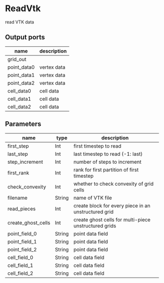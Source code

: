ReadVtk
=======
read VTK data

Output ports
------------
|name|description|
|-|-|
|grid_out||
|point_data0|vertex data|
|point_data1|vertex data|
|point_data2|vertex data|
|cell_data0|cell data|
|cell_data1|cell data|
|cell_data2|cell data|

Parameters
----------
|name|type|description|
|-|-|-|
|first_step|Int|first timestep to read|
|last_step|Int|last timestep to read (-1: last)|
|step_increment|Int|number of steps to increment|
|first_rank|Int|rank for first partition of first timestep|
|check_convexity|Int|whether to check convexity of grid cells|
|filename|String|name of VTK file|
|read_pieces|Int|create block for every piece in an unstructured grid|
|create_ghost_cells|Int|create ghost cells for multi-piece unstructured grids|
|point_field_0|String|point data field|
|point_field_1|String|point data field|
|point_field_2|String|point data field|
|cell_field_0|String|cell data field|
|cell_field_1|String|cell data field|
|cell_field_2|String|cell data field|
